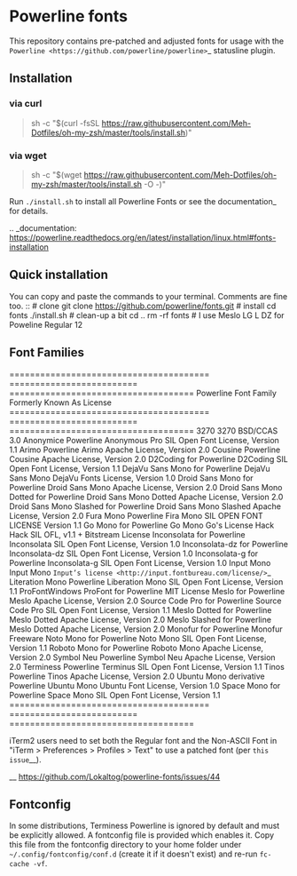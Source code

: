 Powerline fonts
===============

This repository contains pre-patched and adjusted fonts for usage with
the `Powerline <https://github.com/powerline/powerline>`_ statusline plugin.





Installation
------------
### via curl

> sh -c "$(curl -fsSL https://raw.githubusercontent.com/Meh-Dotfiles/oh-my-zsh/master/tools/install.sh)"

### via wget

> sh -c "$(wget https://raw.githubusercontent.com/Meh-Dotfiles/oh-my-zsh/master/tools/install.sh -O -)"



Run ``./install.sh`` to install all Powerline Fonts or see the documentation_ for details.

.. _documentation: https://powerline.readthedocs.org/en/latest/installation/linux.html#fonts-installation

Quick installation
------------------

You can copy and paste the commands to your terminal. Comments are fine too.
::
    # clone
    git clone https://github.com/powerline/fonts.git
    # install
    cd fonts
    ./install.sh
    # clean-up a bit
    cd ..
    rm -rf fonts
    # I use Meslo LG L DZ for Poweline Regular 12


Font Families
-------------

======================================= ========================= ====================================
 Powerline Font Family                   Formerly Known As         License
======================================= ========================= ====================================
 3270                                    3270                      BSD/CCAS 3.0
 Anonymice Powerline                     Anonymous Pro             SIL Open Font License, Version 1.1
 Arimo Powerline                         Arimo                     Apache License, Version 2.0
 Cousine Powerline                       Cousine                   Apache License, Version 2.0
 D2Coding for Powerline                  D2Coding                  SIL Open Font License, Version 1.1
 DejaVu Sans Mono for Powerline          DejaVu Sans Mono          DejaVu Fonts License, Version 1.0
 Droid Sans Mono for Powerline           Droid Sans Mono           Apache License, Version 2.0
 Droid Sans Mono Dotted for Powerline    Droid Sans Mono Dotted    Apache License, Version 2.0
 Droid Sans Mono Slashed for Powerline   Droid Sans Mono Slashed   Apache License, Version 2.0
 Fura Mono Powerline                     Fira Mono                 SIL OPEN FONT LICENSE Version 1.1
 Go Mono for Powerline                   Go Mono                   Go's License
 Hack                                    Hack                      SIL OFL, v1.1 + Bitstream License
 Inconsolata for Powerline               Inconsolata               SIL Open Font License, Version 1.0
 Inconsolata-dz for Powerline            Inconsolata-dz            SIL Open Font License, Version 1.0
 Inconsolata-g for Powerline             Inconsolata-g             SIL Open Font License, Version 1.0
 Input Mono                              Input Mono                `Input’s license <http://input.fontbureau.com/license/>`_
 Literation Mono Powerline               Liberation Mono           SIL Open Font License, Version 1.1
 ProFontWindows                          ProFont for Powerline     MIT License
 Meslo for Powerline                     Meslo                     Apache License, Version 2.0
 Source Code Pro for Powerline           Source Code Pro           SIL Open Font License, Version 1.1
 Meslo Dotted for Powerline              Meslo Dotted              Apache License, Version 2.0
 Meslo Slashed for Powerline             Meslo Dotted              Apache License, Version 2.0
 Monofur for Powerline                   Monofur                   Freeware
 Noto Mono for Powerline                 Noto Mono                 SIL Open Font License, Version 1.1
 Roboto Mono for Powerline               Roboto Mono               Apache License, Version 2.0
 Symbol Neu Powerline                    Symbol Neu                Apache License, Version 2.0
 Terminess Powerline                     Terminus                  SIL Open Font License, Version 1.1
 Tinos Powerline                         Tinos                     Apache License, Version 2.0
 Ubuntu Mono derivative Powerline        Ubuntu Mono               Ubuntu Font License, Version 1.0
 Space Mono for Powerline                Space Mono                SIL Open Font License, Version 1.1
======================================= ========================= ====================================

iTerm2 users need to set both the Regular font and the Non-ASCII Font in
"iTerm > Preferences > Profiles > Text" to use a patched font (per `this issue`__).

__ https://github.com/Lokaltog/powerline-fonts/issues/44

Fontconfig
----------

In some distributions, Terminess Powerline is ignored by default and must be 
explicitly allowed. A fontconfig file is provided which enables it. Copy this 
file from the fontconfig directory to your home folder under 
``~/.config/fontconfig/conf.d`` (create it if it doesn't exist) and re-run 
``fc-cache -vf``.
